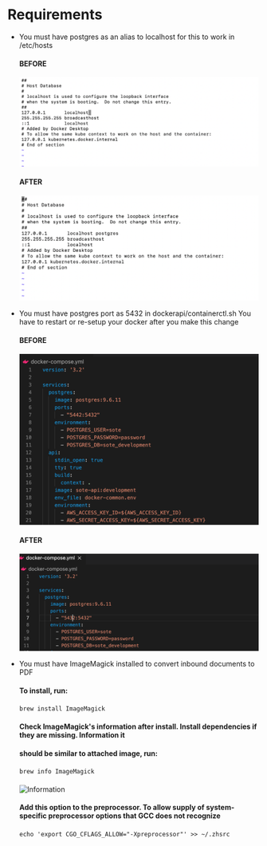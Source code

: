 # Requirements

- You must have postgres as an alias to localhost for this to work in /etc/hosts 

   #### BEFORE
   ![Before](img/hosts_before.png)

   #### AFTER
   ![Before](img/hosts_after.png)

- You must have postgres port as 5432 in dockerapi/containerctl.sh You have to restart or re-setup your docker after you make this change
   #### BEFORE
   ![Before](img/containerctl_before.png)

   #### AFTER
   ![Before](img/containerctl_after.png)

- You must have ImageMagick installed to convert inbound documents to PDF
  #### To install, run:
  
  ```brew install ImageMagick```
  
  #### Check ImageMagick's  information after install. Install dependencies if they are missing. Information it 
  #### should be  similar to attached image, run:

  ```brew info ImageMagick```
  ####
  ![Information](img/ImageMagick_information.png)

  #### Add this option to the preprocessor. To allow supply of system-specific preprocessor options that GCC does not recognize
  
  ``echo 'export CGO_CFLAGS_ALLOW="-Xpreprocessor"' >> ~/.zhsrc``